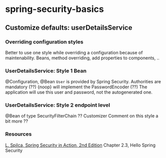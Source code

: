 # spring-security-basics 
## Customize defaults: userDetailsService

### Overriding configuration styles
Better to use one style while overriding a configuration because of maintenability.
Beans, method overriding, add properties to components, ..

### UserDetailsService: Style 1 Bean
@Configuration, @Bean
`User` is provided by Spring Security. Authorities are mandatory (??)
{noop} will implement the PasswordEncoder (??)
The application will use this user and password, not the autogenerated one.

### UserDetailsService: Style 2 endpoint level
@Bean of type SecurityFilterChain ??
Customizer
Comment on this style a bit more ??

### Resources
[L. Spilca, Spring Security in Action, 2nd Edition]()
Chapter 2.3, Hello Spring Security 
